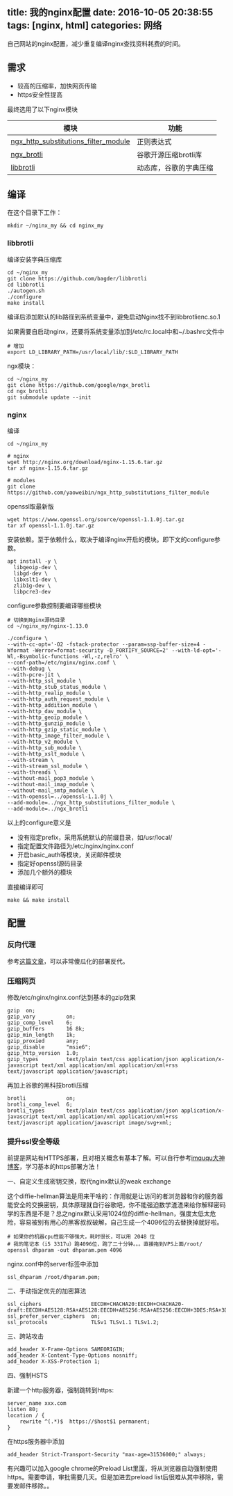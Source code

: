 title: 我的nginx配置
date: 2016-10-05 20:38:55
tags: [nginx, html]
categories: 网络
---
自己网站的nginx配置，减少重复编译nginx查找资料耗费的时间。
<!-- more -->

## 需求

- 较高的压缩率，加快网页传输
- https安全性提高

最终选用了以下nginx模块

|模块|功能|
|----|---|
|[ngx_http_substitutions_filter_module](https://github.com/yaoweibin/ngx_http_substitutions_filter_module)|正则表达式|
|[ngx_brotli](https://github.com/google/ngx_brotli)|谷歌开源压缩brotli库|
|[libbrotli](https://github.com/bagder/libbrotli)|动态库，谷歌的字典压缩|

## 编译

在这个目录下工作：

	mkdir ~/nginx_my && cd nginx_my

### libbrotli

编译安装字典压缩库

	cd ~/nginx_my
	git clone https://github.com/bagder/libbrotli
	cd libbrotli
	./autogen.sh
	./configure
	make install
	
编译后添加默认的lib路径到系统变量中，避免启动Nginx找不到libbrotlienc.so.1

如果需要自启动nginx，还要将系统变量添加到/etc/rc.local中和~/.bashrc文件中

	# 增加
	export LD_LIBRARY_PATH=/usr/local/lib/:$LD_LIBRARY_PATH
	
ngx模块：

	cd ~/nginx_my
	git clone https://github.com/google/ngx_brotli
	cd ngx_brotli
	git submodule update --init

### nginx

编译

	cd ~/nginx_my
	
	# nginx
	wget http://nginx.org/download/nginx-1.15.6.tar.gz
	tar xf nginx-1.15.6.tar.gz
	
	# modules
	git clone https://github.com/yaoweibin/ngx_http_substitutions_filter_module
	
openssl取最新版

	wget https://www.openssl.org/source/openssl-1.1.0j.tar.gz
	tar xf openssl-1.1.0j.tar.gz

安装依赖。至于依赖什么，取决于编译nginx开启的模块。即下文的configure参数。

	apt install -y \
	  libgeoip-dev \
	  libgd-dev \
	  libxslt1-dev \
	  zlib1g-dev \
	  libpcre3-dev

configure参数控制要编译哪些模块

	# 切换到Nginx源码目录
	cd ~/nginx_my/nginx-1.13.0
	
	./configure \
	--with-cc-opt='-O2 -fstack-protector --param=ssp-buffer-size=4 -Wformat -Werror=format-security -D_FORTIFY_SOURCE=2' --with-ld-opt='-Wl,-Bsymbolic-functions -Wl,-z,relro' \
	--conf-path=/etc/nginx/nginx.conf \
	--with-debug \
	--with-pcre-jit \
	--with-http_ssl_module \
	--with-http_stub_status_module \
	--with-http_realip_module \
	--with-http_auth_request_module \
	--with-http_addition_module \
	--with-http_dav_module \
	--with-http_geoip_module \
	--with-http_gunzip_module \
	--with-http_gzip_static_module \
	--with-http_image_filter_module \
	--with-http_v2_module \
	--with-http_sub_module \
	--with-http_xslt_module \
	--with-stream \
	--with-stream_ssl_module \
	--with-threads \
	--without-mail_pop3_module \
	--without-mail_imap_module \
	--without-mail_smtp_module \
	--with-openssl=../openssl-1.1.0j \
	--add-module=../ngx_http_substitutions_filter_module \
	--add-module=../ngx_brotli

以上的configure意义是

- 没有指定prefix，采用系统默认的前缀目录，如/usr/local/
- 指定配置文件路径为/etc/nginx/nginx.conf
- 开启basic_auth等模块，关闭邮件模块
- 指定好openssl源码目录
- 添加几个额外的模块

	
直接编译即可

	make && make install
	
## 配置

### 反向代理

参考[这篇文章](/2016/07/31/nginx-reverse-proxy-for-google/)，可以非常傻瓜化的部署反代。

### 压缩网页

修改/etc/nginx/nginx.conf达到基本的gzip效果

	gzip  on;
	gzip_vary          on;
	gzip_comp_level    6;
	gzip_buffers       16 8k;
	gzip_min_length    1k;
	gzip_proxied       any;
	gzip_disable       "msie6";
	gzip_http_version  1.0;
	gzip_types         text/plain text/css application/json application/x-javascript text/xml application/xml application/xml+rss text/javascript application/javascript;
	
再加上谷歌的黑科技brotli压缩

	brotli             on;
    brotli_comp_level  6;
    brotli_types       text/plain text/css application/json application/x-javascript text/xml application/xml application/xml+rss text/javascript application/javascript image/svg+xml;
	
### 提升ssl安全等级

前提是网站有HTTPS部署，且对相关概念有基本了解。可以自行参考[imququ大神博客](https://imququ.com)，学习基本的https部署方法！

一、自定义生成密钥交换，取代nginx默认的weak exchange

这个diffie-hellman算法是用来干啥的：作用就是让访问的者浏览器和你的服务器能安全的交换密钥，具体原理就自行谷歌吧，你不能强迫数学渣渣来给你解释密码学的东西是不是？总之nginx默认采用1024位的diffie-hellman，强度太低太危险，容易被别有用心的黑客叔叔破解，自己生成一个4096位的去替换掉就好啦。

	# 如果你的机器cpu性能不够强大，耗时很长，可以用 2048 位
	# 我的笔记本（i5 3317u）跑4096位，跑了二十分钟。。。直接拖到VPS上面/root/
	openssl dhparam -out dhparam.pem 4096
	
nginx.conf中的server标签中添加

	ssl_dhparam /root/dhparam.pem;
	
二、手动指定优先的加密算法

	ssl_ciphers                EECDH+CHACHA20:EECDH+CHACHA20-draft:EECDH+AES128:RSA+AES128:EECDH+AES256:RSA+AES256:EECDH+3DES:RSA+3DES:!MD5;
	ssl_prefer_server_ciphers  on;
	ssl_protocols              TLSv1 TLSv1.1 TLSv1.2;
	
三、跨站攻击

	add_header X-Frame-Options SAMEORIGIN;
	add_header X-Content-Type-Options nosniff;
	add_header X-XSS-Protection 1;
	
四、强制HSTS

新建一个http服务器，强制跳转到https:

	server_name xxx.com
	listen 80;
	location / {
		rewrite ^(.*)$  https://$host$1 permanent;
	}

在https服务器中添加

	add_header Strict-Transport-Security "max-age=31536000;" always;
	
有兴趣可以加入google chrome的Preload List里面，将从浏览器自动强制使用https。需要申请，审批需要几天。但是加进去preload list后很难从其中移除，需要发邮件移除。。
	
